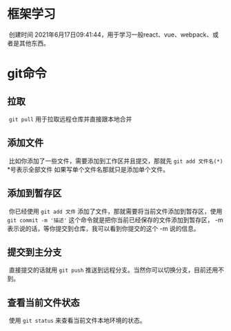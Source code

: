 # 框架学习

​	创建时间 2021年6月17日09:41:44，用于学习一般react、vue、webpack、或者是其他东西。  

# git命令

## 拉取

​	`git pull` 用于拉取远程仓库并直接跟本地合并

## 添加文件

​	比如你添加了一些文件，需要添加到工作区并且提交，那就先 `git add 文件名(*)` *号表示全部文件 如果写单个文件名那就只是添加单个文件。

## 添加到暂存区

​	你已经使用 `git add 文件` 添加了文件，那就需要将当前文件添加到暂存区，使用 `git commit -m '描述'` 这个命令就是把你当前已经保存的文件添加到暂存区， -m 表示说的话，等你提交到仓库，我可以看到你提交的这个 -m 说的信息。

## 提交到主分支

​	直接提交的话就用 `git push` 推送到远程分支。当然你可以切换分支，目前还用不到。


## 查看当前文件状态

​	使用 `git status` 来查看当前文件本地环境的状态。